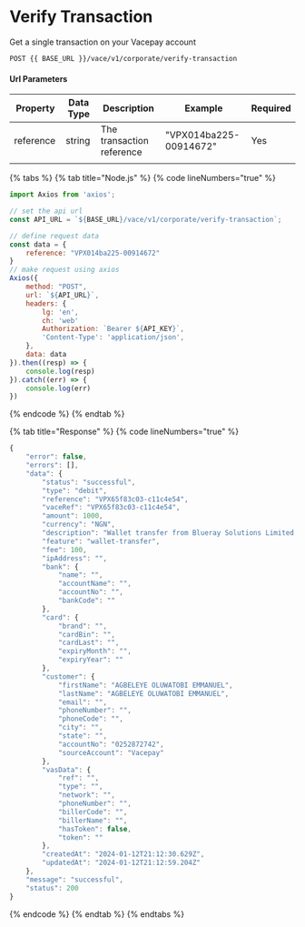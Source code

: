 # Verify Transaction

Get a single transaction on your Vacepay account

```
POST {{ BASE_URL }}/vace/v1/corporate/verify-transaction
```

#### Url Parameters

<table><thead><tr><th width="129">Property</th><th width="109">Data Type</th><th width="277">Description</th><th width="240">Example</th><th>Required</th></tr></thead><tbody><tr><td>reference</td><td>string</td><td>The transaction reference</td><td>"VPX014ba225-00914672"</td><td>Yes</td></tr><tr><td></td><td></td><td></td><td></td><td></td></tr></tbody></table>

{% tabs %}
{% tab title="Node.js" %}
{% code lineNumbers="true" %}
```javascript
import Axios from 'axios';

// set the api url
const API_URL = `${BASE_URL}/vace/v1/corporate/verify-transaction`;

// define request data
const data = {
    reference: "VPX014ba225-00914672"
}
// make request using axios
Axios({
    method: "POST",
    url: `${API_URL}`,
    headers: {
        lg: 'en',
        ch: 'web'
        Authorization: `Bearer ${API_KEY}`,
        'Content-Type': 'application/json',
    },
    data: data
}).then((resp) => {
    console.log(resp)
}).catch((err) => {
    console.log(err)
})
```
{% endcode %}
{% endtab %}

{% tab title="Response" %}
{% code lineNumbers="true" %}
```javascript
{
    "error": false,
    "errors": [],
    "data": {
        "status": "successful",
        "type": "debit",
        "reference": "VPX65f83c03-c11c4e54",
        "vaceRef": "VPX65f83c03-c11c4e54",
        "amount": 1000,
        "currency": "NGN",
        "description": "Wallet transfer from Blueray Solutions Limited to 0252872742|AGBELEYE OLUWATOBI EMMANUEL",
        "feature": "wallet-transfer",
        "fee": 100,
        "ipAddress": "",
        "bank": {
            "name": "",
            "accountName": "",
            "accountNo": "",
            "bankCode": ""
        },
        "card": {
            "brand": "",
            "cardBin": "",
            "cardLast": "",
            "expiryMonth": "",
            "expiryYear": ""
        },
        "customer": {
            "firstName": "AGBELEYE OLUWATOBI EMMANUEL",
            "lastName": "AGBELEYE OLUWATOBI EMMANUEL",
            "email": "",
            "phoneNumber": "",
            "phoneCode": "",
            "city": "",
            "state": "",
            "accountNo": "0252872742",
            "sourceAccount": "Vacepay"
        },
        "vasData": {
            "ref": "",
            "type": "",
            "network": "",
            "phoneNumber": "",
            "billerCode": "",
            "billerName": "",
            "hasToken": false,
            "token": ""
        },
        "createdAt": "2024-01-12T21:12:30.629Z",
        "updatedAt": "2024-01-12T21:12:59.204Z"
    },
    "message": "successful",
    "status": 200
}
```
{% endcode %}
{% endtab %}
{% endtabs %}
